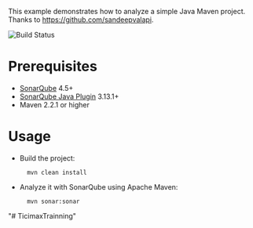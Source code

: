 This example demonstrates how to analyze a simple Java Maven project. Thanks to https://github.com/sandeepvalapi.

![Build Status](https://travis-ci.org/berkdulger/Code_Quality_and_Analysis_Training.svg?branch=master)


Prerequisites
=============
* [SonarQube](http://www.sonarqube.org/downloads/) 4.5+
* [SonarQube Java Plugin](http://docs.sonarqube.org/display/PLUG/Java+Plugin) 3.13.1+
* Maven 2.2.1 or higher

Usage
=====
* Build the project:

        mvn clean install

* Analyze it with SonarQube using Apache Maven:

        mvn sonar:sonar
"# TicimaxTrainning" 
